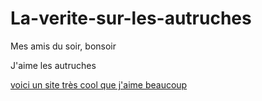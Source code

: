 # La-verite-sur-les-autruches

Mes amis du soir, bonsoir

J'aime les autruches

<a href="file:///C:/Users/El%C3%A8ve/Desktop/Mon%20site/page%201/mon%20site.html">
  voici un site très cool que j'aime beaucoup
  <a>

